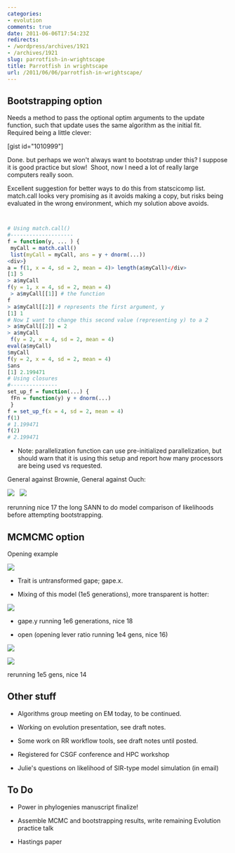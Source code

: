 ```yaml
---
categories:
- evolution
comments: true
date: 2011-06-06T17:54:23Z
redirects:
- /wordpress/archives/1921
- /archives/1921
slug: parrotfish-in-wrightscape
title: Parrotfish in wrightscape
url: /2011/06/06/parrotfish-in-wrightscape/
---
```


## Bootstrapping option


Needs a method to pass the optional optim arguments to the update function, such that update uses the same algorithm as the initial fit. Required being a little clever:

[gist id="1010999"]

Done. but perhaps we won't always want to bootstrap under this? I suppose it is good practice but slow!  Shoot, now I need a lot of really large computers really soon.

Excellent suggestion for better ways to do this from statscicomp list.  match.call looks very promising as it avoids making a copy, but risks being evaluated in the wrong environment, which my solution above avoids.


```r


# Using match.call()
#--------------------
f = function(y, ... ) {
 myCall = match.call()
 list(myCall = myCall, ans = y + dnorm(...))
<div>}
a = f(1, x = 4, sd = 2, mean = 4)> length(a$myCall)</div>
[1] 5
> a$myCall
f(y = 1, x = 4, sd = 2, mean = 4)
 > a$myCall[[1]] # the function
f
> a$myCall[[2]] # represents the first argument, y
[1] 1
# Now I want to change this second value (representing y) to a 2
> a$myCall[[2]] = 2
> a$myCall
 f(y = 2, x = 4, sd = 2, mean = 4)
eval(a$myCall)
$myCall
f(y = 2, x = 4, sd = 2, mean = 4)
$ans
[1] 2.199471
# Using closures
#---------------
set_up_f = function(...) {
 fFn = function(y) y + dnorm(...)
 }
f = set_up_f(x = 4, sd = 2, mean = 4)
f(1)
# 1.199471
f(2)
# 2.199471


```




	
  * Note: parallelization function can use pre-initialized parallelization, but should warn that it is using this setup and report how many processors are being used vs requested.




General against Brownie, General against Ouch:

![]( http://farm4.staticflickr.com/3233/5806032744_3b0f33d372_o.png )
  ![]( http://farm4.staticflickr.com/3411/5805647153_c89329c204_o.png )




rerunning nice 17 the long SANN to do model comparison of likelihoods before attempting bootstrapping.




## MCMCMC option


Opening example

![]( http://farm6.staticflickr.com/5120/5806537994_52946ec16a_o.png )




	
  * Trait is untransformed gape; gape.x.

	
  * Mixing of this model (1e5 generations), more transparent is hotter:


![]( http://farm4.staticflickr.com/3054/5806558482_ef9fab2631_o.png )


	
  * gape.y running 1e6 generations, nice 18



	
  * open (opening lever ratio running 1e4 gens, nice 16)


![]( http://farm4.staticflickr.com/3046/5806049549_5f19a7f98b_o.png )


![]( http://farm4.staticflickr.com/3371/5806613814_526d29cb28_o.png )




rerunning 1e5 gens, nice 14




## Other stuff





	
  * Algorithms group meeting on EM today, to be continued.

	
  * Working on evolution presentation, see draft notes.

	
  * Some work on RR workflow tools, see draft notes until posted.

	
  * Registered for CSGF conference and HPC workshop

	
  * Julie's questions on likelihood of SIR-type model simulation (in email)




## To Do





	
  * Power in phylogenies manuscript finalize!

	
  * Assemble MCMC and bootstrapping results, write remaining Evolution practice talk

	
  * Hastings paper



